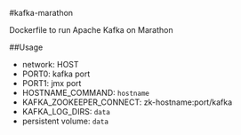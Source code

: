 #kafka-marathon

Dockerfile to run Apache Kafka on Marathon

##Usage

- network: HOST
- PORT0: kafka port
- PORT1: jmx port
- HOSTNAME_COMMAND: `hostname`
- KAFKA_ZOOKEEPER_CONNECT: zk-hostname:port/kafka
- KAFKA_LOG_DIRS: `data`
- persistent volume: `data`

